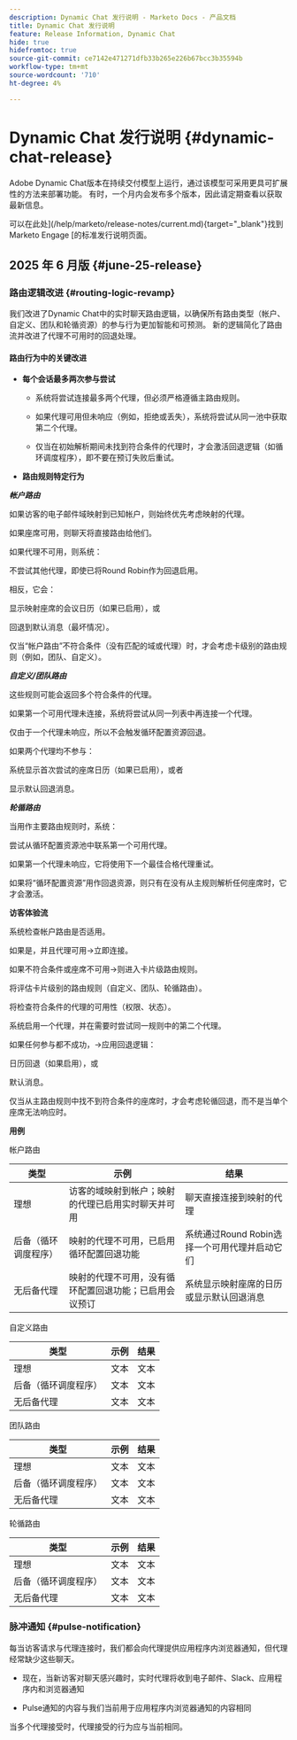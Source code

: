 ```yaml
---
description: Dynamic Chat 发行说明 - Marketo Docs - 产品文档
title: Dynamic Chat 发行说明
feature: Release Information, Dynamic Chat
hide: true
hidefromtoc: true
source-git-commit: ce7142e471271dfb33b265e226b67bcc3b35594b
workflow-type: tm+mt
source-wordcount: '710'
ht-degree: 4%

---
```


# Dynamic Chat 发行说明 {#dynamic-chat-release}

Adobe Dynamic Chat版本在持续交付模型上运行，通过该模型可采用更具可扩展性的方法来部署功能。 有时，一个月内会发布多个版本，因此请定期查看以获取最新信息。

可以在此处](/help/marketo/release-notes/current.md){target="_blank"}找到Marketo Engage [的标准发行说明页面。

## 2025 年 6 月版 {#june-25-release}

### 路由逻辑改进 {#routing-logic-revamp}

我们改进了Dynamic Chat中的实时聊天路由逻辑，以确保所有路由类型（帐户、自定义、团队和轮循资源）的参与行为更加智能和可预测。 新的逻辑简化了路由流并改进了代理不可用时的回退处理。

#### 路由行为中的关键改进

* **每个会话最多两次参与尝试**

   * 系统将尝试连接最多两个代理，但必须严格遵循主路由规则。

   * 如果代理可用但未响应（例如，拒绝或丢失），系统将尝试从同一池中获取第二个代理。

   * 仅当在初始解析期间未找到符合条件的代理时，才会激活回退逻辑（如循环调度程序），即不要在预订失败后重试。

* **路由规则特定行为**

_**帐户路由**_

如果访客的电子邮件域映射到已知帐户，则始终优先考虑映射的代理。

如果座席可用，则聊天将直接路由给他们。

如果代理不可用，则系统：

不尝试其他代理，即使已将Round Robin作为回退启用。

相反，它会：

显示映射座席的会议日历（如果已启用），或

回退到默认消息（最坏情况）。

仅当“帐户路由”不符合条件（没有匹配的域或代理）时，才会考虑卡级别的路由规则（例如，团队、自定义）。

_**自定义/团队路由**_

这些规则可能会返回多个符合条件的代理。

如果第一个可用代理未连接，系统将尝试从同一列表中再连接一个代理。

仅由于一个代理未响应，所以不会触发循环配置资源回退。

如果两个代理均不参与：

系统显示首次尝试的座席日历（如果已启用），或者

显示默认回退消息。

_**轮循路由**_

当用作主要路由规则时，系统：

尝试从循环配置资源池中联系第一个可用代理。

如果第一个代理未响应，它将使用下一个最佳合格代理重试。

如果将“循环配置资源”用作回退资源，则只有在没有从主规则解析任何座席时，它才会激活。

**访客体验流**

系统检查帐户路由是否适用。

如果是，并且代理可用→立即连接。

如果不符合条件或座席不可用→则进入卡片级路由规则。

将评估卡片级别的路由规则（自定义、团队、轮循路由）。

将检查符合条件的代理的可用性（权限、状态）。

系统启用一个代理，并在需要时尝试同一规则中的第二个代理。

如果任何参与都不成功，→应用回退逻辑：

日历回退（如果启用），或

默认消息。

仅当从主路由规则中找不到符合条件的座席时，才会考虑轮循回退，而不是当单个座席无法响应时。

**用例**

帐户路由

<table><thead>
  <tr>
    <th>类型</th>
    <th>示例</th>
    <th>结果</th>
  </tr></thead>
<tbody>
  <tr>
    <td>理想</td>
    <td>访客的域映射到帐户；映射的代理已启用实时聊天并可用</td>
    <td>聊天直接连接到映射的代理</td>
  </tr>
  <tr>
    <td>后备（循环调度程序）</td>
    <td>映射的代理不可用，已启用循环配置回退功能</td>
    <td>系统通过Round Robin选择一个可用代理并启动它们 </td>
  </tr>
  <tr>
    <td>无后备代理</td>
    <td>映射的代理不可用，没有循环配置回退功能；已启用会议预订</td>
    <td>系统显示映射座席的日历或显示默认回退消息</td>
  </tr>
</tbody></table>

自定义路由

<table><thead>
  <tr>
    <th>类型</th>
    <th>示例</th>
    <th>结果</th>
  </tr></thead>
<tbody>
  <tr>
    <td>理想</td>
    <td>文本</td>
    <td>文本</td>
  </tr>
  <tr>
    <td>后备（循环调度程序）</td>
    <td>文本</td>
    <td>文本</td>
  </tr>
  <tr>
    <td>无后备代理</td>
    <td>文本</td>
    <td>文本</td>
  </tr>
</tbody></table>

团队路由

<table><thead>
  <tr>
    <th>类型</th>
    <th>示例</th>
    <th>结果</th>
  </tr></thead>
<tbody>
  <tr>
    <td>理想</td>
    <td>文本</td>
    <td>文本</td>
  </tr>
  <tr>
    <td>后备（循环调度程序）</td>
    <td>文本</td>
    <td>文本</td>
  </tr>
  <tr>
    <td>无后备代理</td>
    <td>文本</td>
    <td>文本</td>
  </tr>
</tbody></table>

轮循路由

<table><thead>
  <tr>
    <th>类型</th>
    <th>示例</th>
    <th>结果</th>
  </tr></thead>
<tbody>
  <tr>
    <td>理想</td>
    <td>文本</td>
    <td>文本</td>
  </tr>
  <tr>
    <td>后备（循环调度程序）</td>
    <td>文本</td>
    <td>文本</td>
  </tr>
  <tr>
    <td>无后备代理</td>
    <td>文本</td>
    <td>文本</td>
  </tr>
</tbody></table>

### 脉冲通知 {#pulse-notification}

每当访客请求与代理连接时，我们都会向代理提供应用程序内浏览器通知，但代理经常缺少这些聊天。

* 现在，当新访客对聊天感兴趣时，实时代理将收到电子邮件、Slack、应用程序内和浏览器通知

* Pulse通知的内容与我们当前用于应用程序内浏览器通知的内容相同

当多个代理接受时，代理接受的行为应与当前相同。
